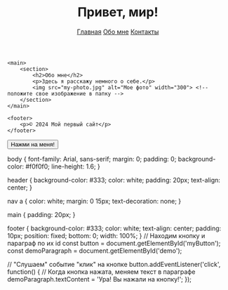 <!DOCTYPE html>
<html lang="ru">
<head>
    <meta charset="UTF-8">
    <meta name="viewport" content="width=device-width, initial-scale=1.0">
    <title>Мой первый сайт</title>
    <link rel="stylesheet" href=""> <!-- Подключаем CSS -->
</head>
<body>
    <header>
        <h1>Привет, мир!</h1>
        <nav>
            <a href="#">Главная</a>
            <a href="#">Обо мне</a>
            <a href="#">Контакты</a>
        </nav>
    </header>

    <main>
        <section>
            <h2>Обо мне</h2>
            <p>Здесь я расскажу немного о себе.</p>
            <img src="my-photo.jpg" alt="Мое фото" width="300"> <!-- положите свое изображение в папку -->
        </section>
    </main>

    <footer>
        <p>© 2024 Мой первый сайт</p>
    </footer>
</body><script src="script.js"></script>
</body>

<p id="demo"></p>

<button onclick="alert('Привет! Спасибо что нажали кнопку.')">Нажми на меня!</button>

  body {
    font-family: Arial, sans-serif;
    margin: 0;
    padding: 0;
    background-color: #f0f0f0;
    line-height: 1.6;
}

header {
    background-color: #333;
    color: white;
    padding: 20px;
    text-align: center;
}

nav a {
    color: white;
    margin: 0 15px;
    text-decoration: none;
}

main {
    padding: 20px;
}

footer {
    background-color: #333;
    color: white;
    text-align: center;
    padding: 10px;
    position: fixed;
    bottom: 0;
    width: 100%;
}
// Находим кнопку и параграф по их id
const button = document.getElementById('myButton');
const demoParagraph = document.getElementById('demo');

// "Слушаем" событие "клик" на кнопке
button.addEventListener('click', function() {
    // Когда кнопка нажата, меняем текст в параграфе
    demoParagraph.textContent = 'Ура! Вы нажали на кнопку!';
});
